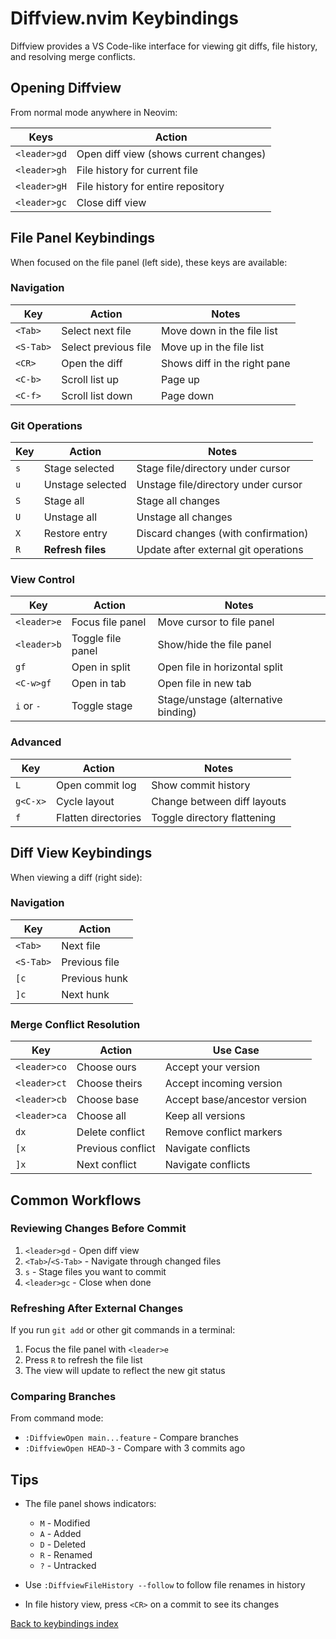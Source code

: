 # Diffview.nvim Keybindings

Diffview provides a VS Code-like interface for viewing git diffs, file history, and resolving merge conflicts.

## Opening Diffview

From normal mode anywhere in Neovim:

| Keys | Action |
|------|--------|
| `<leader>gd` | Open diff view (shows current changes) |
| `<leader>gh` | File history for current file |
| `<leader>gH` | File history for entire repository |
| `<leader>gc` | Close diff view |

## File Panel Keybindings

When focused on the file panel (left side), these keys are available:

### Navigation
| Key | Action | Notes |
|-----|--------|-------|
| `<Tab>` | Select next file | Move down in the file list |
| `<S-Tab>` | Select previous file | Move up in the file list |
| `<CR>` | Open the diff | Shows diff in the right pane |
| `<C-b>` | Scroll list up | Page up |
| `<C-f>` | Scroll list down | Page down |

### Git Operations
| Key | Action | Notes |
|-----|--------|-------|
| `s` | Stage selected | Stage file/directory under cursor |
| `u` | Unstage selected | Unstage file/directory under cursor |
| `S` | Stage all | Stage all changes |
| `U` | Unstage all | Unstage all changes |
| `X` | Restore entry | Discard changes (with confirmation) |
| `R` | **Refresh files** | Update after external git operations |

### View Control
| Key | Action | Notes |
|-----|--------|-------|
| `<leader>e` | Focus file panel | Move cursor to file panel |
| `<leader>b` | Toggle file panel | Show/hide the file panel |
| `gf` | Open in split | Open file in horizontal split |
| `<C-w>gf` | Open in tab | Open file in new tab |
| `i` or `-` | Toggle stage | Stage/unstage (alternative binding) |

### Advanced
| Key | Action | Notes |
|-----|--------|-------|
| `L` | Open commit log | Show commit history |
| `g<C-x>` | Cycle layout | Change between diff layouts |
| `f` | Flatten directories | Toggle directory flattening |

## Diff View Keybindings

When viewing a diff (right side):

### Navigation
| Key | Action |
|-----|--------|
| `<Tab>` | Next file |
| `<S-Tab>` | Previous file |
| `[c` | Previous hunk |
| `]c` | Next hunk |

### Merge Conflict Resolution
| Key | Action | Use Case |
|-----|--------|----------|
| `<leader>co` | Choose ours | Accept your version |
| `<leader>ct` | Choose theirs | Accept incoming version |
| `<leader>cb` | Choose base | Accept base/ancestor version |
| `<leader>ca` | Choose all | Keep all versions |
| `dx` | Delete conflict | Remove conflict markers |
| `[x` | Previous conflict | Navigate conflicts |
| `]x` | Next conflict | Navigate conflicts |

## Common Workflows

### Reviewing Changes Before Commit
1. `<leader>gd` - Open diff view
2. `<Tab>`/`<S-Tab>` - Navigate through changed files
3. `s` - Stage files you want to commit
4. `<leader>gc` - Close when done

### Refreshing After External Changes
If you run `git add` or other git commands in a terminal:
1. Focus the file panel with `<leader>e`
2. Press `R` to refresh the file list
3. The view will update to reflect the new git status

### Comparing Branches
From command mode:
- `:DiffviewOpen main...feature` - Compare branches
- `:DiffviewOpen HEAD~3` - Compare with 3 commits ago

## Tips

- The file panel shows indicators:
  - `M` - Modified
  - `A` - Added
  - `D` - Deleted
  - `R` - Renamed
  - `?` - Untracked

- Use `:DiffviewFileHistory --follow` to follow file renames in history

- In file history view, press `<CR>` on a commit to see its changes

[Back to keybindings index](./README.md)